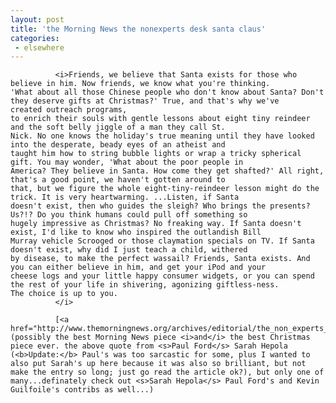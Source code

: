 ```yaml
---
layout: post
title: 'the Morning News the nonexperts desk santa claus'
categories:
 - elsewhere
---
```



              <i>Friends, we believe that Santa exists for those who believe in him. Now friends, we know what you're thinking. 
	'What about all those Chinese people who don't know about Santa? Don't they deserve gifts at Christmas?' True, and that's why we've 
	created outreach programs, 
	to enrich their souls with gentle lessons about eight tiny reindeer and the soft belly jiggle of a man they call St. 
	Nick. No one knows the holiday's true meaning until they have looked into the desperate, beady eyes of an atheist and 
	taught him how to string bubble lights or wrap a tricky spherical gift. You may wonder, 'What about the poor people in 
	America? They believe in Santa. How come they get shafted?' All right, that's a good point, we haven't gotten around to 
	that, but we figure the whole eight-tiny-reindeer lesson might do the trick. It is very heartwarming. ...Listen, if Santa 
	doesn't exist, then who guides the sleigh? Who brings the presents? Us?!? Do you think humans could pull off something so 
	hugely impressive as Christmas? No freaking way. If Santa doesn't exist, I'd like to know who inspired the outlandish Bill 
	Murray vehicle Scrooged or those claymation specials on TV. If Santa doesn't exist, why did I just teach a child, withered 
	by disease, to make the perfect wassail? Friends, Santa exists. And you can either believe in him, and get your iPod and your 
	cheese logs and your little happy consumer widgets, or you can spend the rest of your life in shivering, agonizing giftless-ness. 
	The choice is up to you.
              </i>

              [<a href="http://www.themorningnews.org/archives/editorial/the_non_experts_desk_santa_claus.shtml">more</a>] (possibly the best Morning News piece <i>and</i> the best Christmas piece ever. the above quote from <s>Paul Ford</s> Sarah Hepola (<b>Update:</b> Paul's was too sarcastic for some, plus I wanted to also put Sarah's up here because it was also so brilliant, but not make the entry so long; just go read the article ok?), but only one of many...definately check out <s>Sarah Hepola</s> Paul Ford's and Kevin Guilfoile's contribs as well...)


